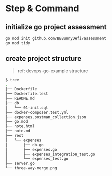 # Step & Command

## initialize go project assessment

```sh
go mod init github.com/BBBunnyDefi/assessment
go mod tidy
```

## create project structure

> ref: devops-go-example structure

```sh
$ tree
.
├── Dockerfile
├── Dockerfile.test
├── README.md
├── db
│   └── 01-init.sql
├── docker-composer.test.yml
├── expenses.postman_collection.json
├── go.mod
├── note.html
├── note.md
├── rest
│   └── expenses
│       ├── db.go
│       ├── expenses.go
│       ├── expenses_integration_test.go
│       └── expenses_test.go
├── server.go
└── three-way-merge.png
```
